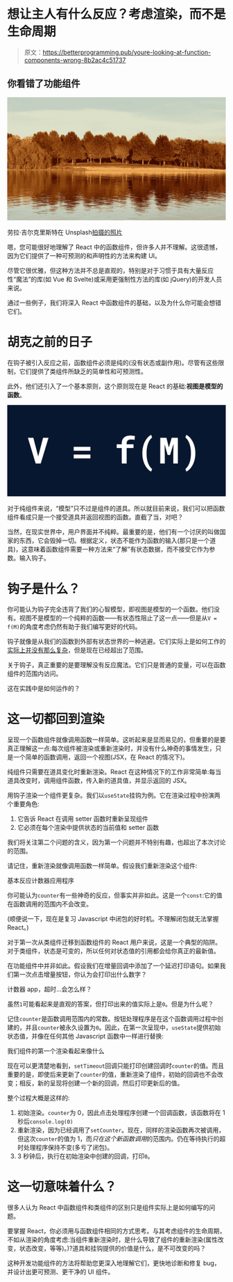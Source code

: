 # 想让主人有什么反应？考虑渲染，而不是生命周期

> 原文：<https://betterprogramming.pub/youre-looking-at-function-components-wrong-8b2ac4c51737>

## 你看错了功能组件

![](img/b674b1e2034c8db459b27f9e1b272a41.png)

劳拉·吉尔克里斯特在 Unsplash[拍摄的照片](https://unsplash.com?utm_source=medium&utm_medium=referral)

嗯，您可能很好地理解了 React 中的函数组件，但许多人并不理解。这很遗憾，因为它们提供了一种可预测的和声明性的方法来构建 UI。

尽管它很优雅，但这种方法并不总是直观的，特别是对于习惯于具有大量反应性“魔法”的库(如 Vue 和 Svelte)或采用更强制性方法的库(如 jQuery)的开发人员来说。

通过一些例子，我们将深入 React 中函数组件的基础，以及为什么你可能会想错它们。

# 胡克之前的日子

在钩子被引入反应之前，函数组件必须是纯的(没有状态或副作用)。尽管有这些限制，它们提供了类组件所缺乏的简单性和可预测性。

此外，他们还引入了一个基本原则，这个原则现在是 React 的基础:**视图是模型的函数**。

![](img/dd77d3738812dbf32be8ab3c00cbe915.png)

对于纯组件来说，“模型”只不过是组件的道具。所以就目前来说，我们可以把函数组件看成只是一个接受道具并返回视图的函数。直截了当，对吧？

当然，在现实世界中，用户界面并不纯粹。最重要的是，他们有一个讨厌的叫做国家的东西，它会毁掉一切。根据定义，状态不能作为函数的输入(那只是一个道具)，这意味着函数组件需要一种方法来“了解”有状态数据，而不接受它作为参数。输入钩子。

# 钩子是什么？

你可能认为钩子完全违背了我们的心智模型，即视图是模型的一个函数。他们没有。视图不是模型的一个纯粹的函数——有状态性阻止了这一点——但是从`V = f(M)`的角度考虑仍然有助于我们编写更好的代码。

钩子就像是从我们的函数到外部有状态世界的一种逃避。它们实际上是如何工作的[实际上并没有那么复杂](https://medium.com/@ryardley/react-hooks-not-magic-just-arrays-cd4f1857236e)，但是现在已经超出了范围。

关于钩子，真正重要的是要理解没有反应魔法。它们只是普通的变量，可以在函数组件的范围内访问。

这在实践中是如何运作的？

# 这一切都回到渲染

呈现一个函数组件就像调用函数一样简单。这听起来是显而易见的，但重要的是要真正理解这一点:每次组件被渲染或重新渲染时，并没有什么神奇的事情发生，只是一个简单的函数调用，返回一个视图(JSX，在 React 的情况下)。

纯组件只需要在道具变化时重新渲染。React 在这种情况下的工作非常简单:每当道具改变时，调用组件函数，传入新的道具值，并显示返回的 JSX。

用钩子渲染一个组件更复杂。我们以`useState`挂钩为例。它在渲染过程中扮演两个重要角色:

1.  它告诉 React 在调用 setter 函数时重新呈现组件
2.  它必须在每个渲染中提供状态的当前值和 setter 函数

我们将关注第二个问题的含义，因为第一个问题并不特别有趣，也超出了本次讨论的范围。

请记住，重新渲染就像调用函数一样简单。假设我们重新渲染这个组件:

基本反应计数器应用程序

你可能认为`counter`有一些神奇的反应，但事实并非如此。这是一个`const`:它的值在函数调用的范围内不会改变。

(顺便说一下，现在是复习 Javascript 中闭包的好时机。不理解闭包就无法掌握 React。)

对于第一次从类组件迁移到函数组件的 React 用户来说，这是一个典型的陷阱。对于类组件，状态是可变的，所以任何对状态值的引用都会给你真正的最新值。

在功能组件中并非如此。假设我们在增量回调中添加了一个延迟打印语句。如果我们第一次点击增量按钮，你认为会打印出什么数字？

计数器 app，超时…会怎么样？

虽然`1`可能看起来是直观的答案，但打印出来的值实际上是`0`。但是为什么呢？

记住`counter`是函数调用范围内的常数。按钮处理程序是在这个函数调用过程中创建的，并且`counter`被永久设置为`0`。因此，在第一次呈现中，`useState`提供初始状态值，并像在任何其他 Javascript 函数中一样进行替换:

我们组件的第一个渲染看起来像什么

现在可以更清楚地看到，`setTimeout`回调只能打印创建回调时`counter`的值。而且重要的是，即使后来更新了`counter`的值，重新渲染了组件，初始的回调也不会改变；相反，新的呈现将创建一个新的回调，然后打印更新后的值。

整个过程大概是这样的:

1.  初始渲染。`counter`为 0，因此点击处理程序创建一个回调函数，该函数将在 1 秒后`console.log(0)`
2.  重新渲染，因为已经调用了`setCounter`。现在，同样的渲染函数再次被调用，但这次`counter`的值为 1，而*只在这个新函数调用*的范围内。仍在等待执行的超时处理程序保持不变(多亏了闭包)。
3.  3 秒钟后，执行在初始渲染中创建的回调，打印`0`。

# 这一切意味着什么？

很多人认为 React 中函数组件和类组件的区别只是组件实际上是如何编写的问题。

要掌握 React，你必须用与函数组件相同的方式思考。与其考虑组件的生命周期，不如从渲染的角度考虑:当组件重新渲染时，是什么导致了组件的重新渲染(属性改变，状态改变，等等)。)?道具和挂钩提供的价值是什么，是不可改变的吗？

这种开发功能组件的方法将帮助您更深入地理解它们，更快地诊断和修复 bug，并设计出更可预测、更干净的 UI 组件。